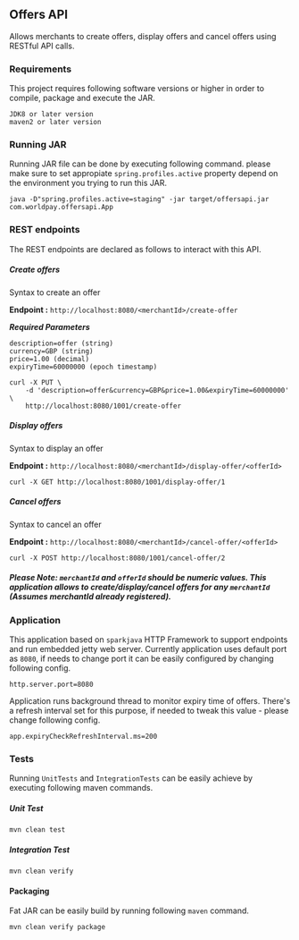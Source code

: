 ## Offers API
Allows merchants to create offers, display offers and cancel offers using RESTful API calls.

### Requirements
This project requires following software versions or higher in order to compile, package and execute the JAR.

```
JDK8 or later version
maven2 or later version
```

### Running JAR
Running JAR file can be done by executing following command. please make sure to set appropiate `spring.profiles.active` property depend on the environment you trying to run this JAR.

```
java -D"spring.profiles.active=staging" -jar target/offersapi.jar com.worldpay.offersapi.App
```

### REST endpoints
The REST endpoints are declared as follows to interact with this API.

##### Create offers

Syntax to create an offer

**Endpoint :** `http://localhost:8080/<merchantId>/create-offer`

***Required Parameters***
```
description=offer (string)
currency=GBP (string)
price=1.00 (decimal)
expiryTime=60000000 (epoch timestamp)
```

```
curl -X PUT \
	-d 'description=offer&currency=GBP&price=1.00&expiryTime=60000000' \
 	http://localhost:8080/1001/create-offer
```

##### Display offers

Syntax to display an offer

**Endpoint :** `http://localhost:8080/<merchantId>/display-offer/<offerId>`

```
curl -X GET http://localhost:8080/1001/display-offer/1
```

##### Cancel offers

Syntax to cancel an offer

**Endpoint :** `http://localhost:8080/<merchantId>/cancel-offer/<offerId>`

```
curl -X POST http://localhost:8080/1001/cancel-offer/2
```

##### Please Note: `merchantId` and `offerId` should be numeric values. This application allows to create/display/cancel offers for any `merchantId` (Assumes merchantId already registered).


### Application
This application based on `sparkjava` HTTP Framework to support endpoints and run embedded jetty web server. Currently application uses default port as `8080`, if needs to change port it can be easily configured by changing following config.
```
http.server.port=8080
```

Application runs background thread to monitor expiry time of offers. There's a refresh interval set for this purpose, if needed to tweak this value - please change following config.
```
app.expiryCheckRefreshInterval.ms=200
```

### Tests
Running `UnitTests` and `IntegrationTests` can be easily achieve by executing following maven commands.

##### Unit Test
```
mvn clean test
```

##### Integration Test
```
mvn clean verify
```

#### Packaging
Fat JAR can be easily build by running following `maven` command.

```
mvn clean verify package
```